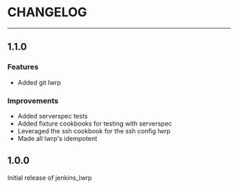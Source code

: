 # CHANGELOG

--------------------------------------------------------------------------------

## 1.1.0
### Features
- Added git lwrp

### Improvements
- Added serverspec tests
- Added fixture cookbooks for testing with serverspec
- Leveraged the ssh cookbook for the ssh config lwrp
- Made all lwrp's idempotent

## 1.0.0
Initial release of jenkins_lwrp
